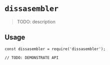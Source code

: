 # `dissasembler`

> TODO: description

## Usage

```
const dissasembler = require('dissasembler');

// TODO: DEMONSTRATE API
```
